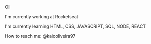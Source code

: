 Oii

I'm currently working at Rocketseat

I'm currently learning HTML, CSS, JAVASCRIPT, SQL, NODE, REACT

How to reach me: @kaiooliveira97
